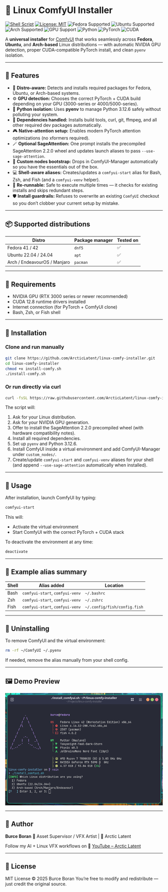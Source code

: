 # 🧊 Linux ComfyUI Installer
[![Shell Script](https://img.shields.io/badge/Shell-Bash%2FZsh%2FFish-4EAA25?logo=gnu-bash&logoColor=white)](https://www.gnu.org/software/bash/)
[![License: MIT](https://img.shields.io/badge/License-MIT-blue.svg)](LICENSE)
![Fedora Supported](https://img.shields.io/badge/Fedora-41%2F42-blue?logo=fedora&logoColor=white)
![Ubuntu Supported](https://img.shields.io/badge/Ubuntu-22.04%2F24.04-E95420?logo=ubuntu&logoColor=white)
![Arch Supported](https://img.shields.io/badge/Arch%20Linux-Endeavour%2FManjaro-1793D1?logo=arch-linux&logoColor=white)
![GPU Support](https://img.shields.io/badge/NVIDIA-RTX%203000%2F4000%2F5000-%2376B900?logo=nvidia&logoColor=white)
![Python](https://img.shields.io/badge/Python-3.12.6-3776AB?logo=python&logoColor=white)
![PyTorch](https://img.shields.io/badge/PyTorch-2.8.0%2Bcu128-EE4C2C?logo=pytorch&logoColor=white)
![CUDA](https://img.shields.io/badge/CUDA-12.8-76B900?logo=nvidia&logoColor=white)

A **universal installer** for [ComfyUI](https://github.com/comfyanonymous/ComfyUI) that works seamlessly across **Fedora**, **Ubuntu**, and **Arch-based** Linux distributions — with automatic NVIDIA GPU detection, proper CUDA-compatible PyTorch install, and clean `pyenv` isolation.

---

## 🚀 Features

- 🧠 **Distro-aware:** Detects and installs required packages for Fedora, Ubuntu, or Arch-based systems.
- ⚙️ **GPU detection:** Chooses the correct PyTorch + CUDA build depending on your GPU (3000-series or 4000/5000-series).
- 🐍 **Python isolation:** Uses **pyenv** to manage Python 3.12.6 safely without polluting your system.
- 🧩 **Dependencies handled:** Installs build tools, curl, git, ffmpeg, and all other required dev packages automatically.
- 🎮 **Native-attention setup:** Enables modern PyTorch attention optimizations (no xformers required).
- 🪄 **Optional SageAttention:** One prompt installs the precompiled SageAttention 2.2.0 wheel and updates launch aliases to pass `--use-sage-attention`.
- 🧱 **Custom nodes bootstrap:** Drops in ComfyUI-Manager automatically so you have the essentials out of the box.
- 💻 **Shell-aware aliases:** Creates/updates a `comfyui-start` alias for Bash, Zsh, and Fish (and a `comfyui-venv` helper).
- 🧼 **Re-runnable:** Safe to execute multiple times — it checks for existing installs and skips redundant steps.
- 🛡️ **Install guardrails:** Refuses to overwrite an existing `ComfyUI` checkout so you don’t clobber your current setup by mistake.

---

## 📦 Supported distributions

| Distro | Package manager | Tested on |
|---------|-----------------|------------|
| Fedora 41 / 42 | `dnf5` | ✅ |
| Ubuntu 22.04 / 24.04 | `apt` | ✅ |
| Arch / EndeavourOS / Manjaro | `pacman` | ✅ |

---

## 🔧 Requirements

- NVIDIA GPU (RTX 3000 series or newer recommended)
- CUDA 12.8 runtime drivers installed
- Internet connection (for PyTorch + ComfyUI clone)
- Bash, Zsh, or Fish shell

---

## 🧰 Installation

### Clone and run manually

```bash
git clone https://github.com/ArcticLatent/linux-comfy-installer.git
cd linux-comfy-installer
chmod +x install-comfy.sh
./install-comfy.sh
```

### Or run directly via curl

```bash
curl -fsSL https://raw.githubusercontent.com/ArcticLatent/linux-comfy-installer/main/install-comfy.sh | bash
```

The script will:

1. Ask for your Linux distribution.
2. Ask for your NVIDIA GPU generation.
3. Offer to install the SageAttention 2.2.0 precompiled wheel (with hardware compatibility notes).
4. Install all required dependencies.
5. Set up `pyenv` and Python 3.12.6.
6. Install ComfyUI inside a virtual environment and add ComfyUI-Manager under `custom_nodes/`.
7. Create/update `comfyui-start` and `comfyui-venv` aliases for your shell (and append `--use-sage-attention` automatically when installed).

---

## 🧠 Usage

After installation, launch ComfyUI by typing:

```bash
comfyui-start
```

This will:
- Activate the virtual environment
- Start ComfyUI with the correct PyTorch + CUDA stack

To deactivate the environment at any time:

```bash
deactivate
```

---

## 🧩 Example alias summary

| Shell | Alias added | Location |
|--------|--------------|-----------|
| Bash | `comfyui-start`, `comfyui-venv` | `~/.bashrc` |
| Zsh | `comfyui-start`, `comfyui-venv` | `~/.zshrc` |
| Fish | `comfyui-start`, `comfyui-venv` | `~/.config/fish/config.fish` |

---

## 🧱 Uninstalling

To remove ComfyUI and the virtual environment:

```bash
rm -rf ~/ComfyUI ~/.pyenv
```

If needed, remove the alias manually from your shell config.

---

## 🖼️ Demo Preview

![ComfyUI Installer Preview](https://raw.githubusercontent.com/arcticlatent/linux-comfy-installer/main/assets/demo.png)

---

## 🧊 Author

**Burce Boran**
🎥 Asset Supervisor / VFX Artist | 🐧 Arctic Latent

Follow my AI + Linux VFX workflows on
🔗 [YouTube – Arctic Latent](https://youtube.com/@ArcticLatent)

---

## 🪪 License

MIT License © 2025 Burce Boran
You’re free to modify and redistribute — just credit the original source.
